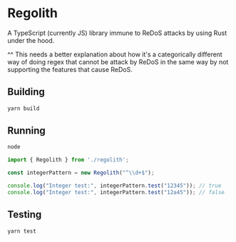 # Regolith
A TypeScript (currently JS) library immune to ReDoS attacks by using Rust under the hood.

^^ This needs a better explanation about how it's a categorically different way of doing regex that cannot be attack by ReDoS in the same way by not supporting the features that cause ReDoS.

## Building

```sh
yarn build
```

## Running

```sh
node
```

```ts
import { Regolith } from './regolith';

const integerPattern = new Regolith("^\\d+$");

console.log("Integer test:", integerPattern.test("12345")); // true
console.log("Integer test:", integerPattern.test("12a45")); // false
```

## Testing

```
yarn test
```
